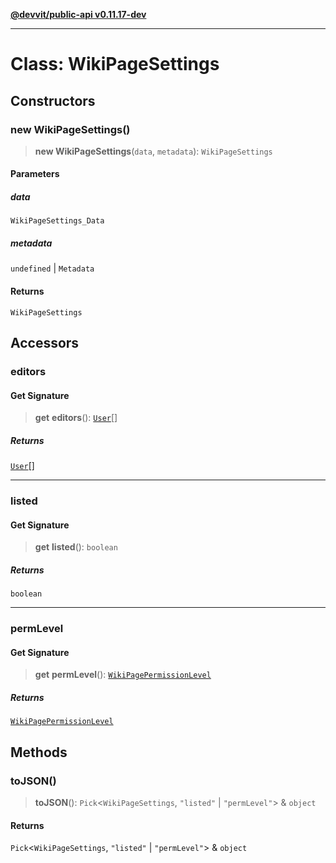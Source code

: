 [**@devvit/public-api v0.11.17-dev**](../../README.md)

---

# Class: WikiPageSettings

## Constructors

<a id="constructor"></a>

### new WikiPageSettings()

> **new WikiPageSettings**(`data`, `metadata`): `WikiPageSettings`

#### Parameters

##### data

`WikiPageSettings_Data`

##### metadata

`undefined` | `Metadata`

#### Returns

`WikiPageSettings`

## Accessors

<a id="editors"></a>

### editors

#### Get Signature

> **get** **editors**(): [`User`](User.md)[]

##### Returns

[`User`](User.md)[]

---

<a id="listed"></a>

### listed

#### Get Signature

> **get** **listed**(): `boolean`

##### Returns

`boolean`

---

<a id="permlevel"></a>

### permLevel

#### Get Signature

> **get** **permLevel**(): [`WikiPagePermissionLevel`](../enumerations/WikiPagePermissionLevel.md)

##### Returns

[`WikiPagePermissionLevel`](../enumerations/WikiPagePermissionLevel.md)

## Methods

<a id="tojson"></a>

### toJSON()

> **toJSON**(): `Pick`\<`WikiPageSettings`, `"listed"` \| `"permLevel"`\> & `object`

#### Returns

`Pick`\<`WikiPageSettings`, `"listed"` \| `"permLevel"`\> & `object`
